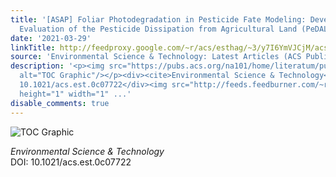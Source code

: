 ```yaml
---
title: '[ASAP] Foliar Photodegradation in Pesticide Fate Modeling: Development and
  Evaluation of the Pesticide Dissipation from Agricultural Land (PeDAL) Model'
date: '2021-03-29'
linkTitle: http://feedproxy.google.com/~r/acs/esthag/~3/y7I6YmVJCjM/acs.est.0c07722
source: 'Environmental Science & Technology: Latest Articles (ACS Publications)'
description: '<p><img src="https://pubs.acs.org/na101/home/literatum/publisher/achs/journals/content/esthag/0/esthag.ahead-of-print/acs.est.0c07722/20210329/images/medium/es0c07722_0005.gif"
  alt="TOC Graphic"/></p><div><cite>Environmental Science & Technology</cite></div><div>DOI:
  10.1021/acs.est.0c07722</div><img src="http://feeds.feedburner.com/~r/acs/esthag/~4/y7I6YmVJCjM"
  height="1" width="1" ...'
disable_comments: true
---
```

<p><img src="https://pubs.acs.org/na101/home/literatum/publisher/achs/journals/content/esthag/0/esthag.ahead-of-print/acs.est.0c07722/20210329/images/medium/es0c07722_0005.gif" alt="TOC Graphic"/></p><div><cite>Environmental Science & Technology</cite></div><div>DOI: 10.1021/acs.est.0c07722</div><img src="http://feeds.feedburner.com/~r/acs/esthag/~4/y7I6YmVJCjM" height="1" width="1" ...
